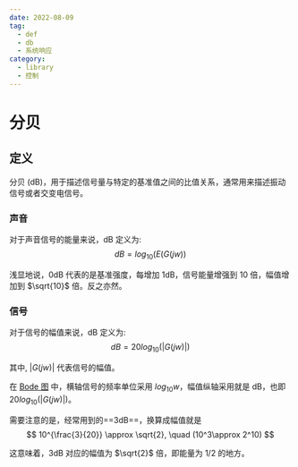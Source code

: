 ```yaml
---
date: 2022-08-09
tag:
  - def
  - db
  - 系统响应
category:
  - library
  - 控制
---
```



# 分贝

## 定义

分贝 (dB)，用于描述信号量与特定的基准值之间的比值关系，通常用来描述振动信号或者交变电信号。

### 声音

对于声音信号的能量来说，dB 定义为: 
$$
dB = log_{10}(E(G(jw))
$$


浅显地说，0dB 代表的是基准强度，每增加 1dB，信号能量增强到 10 倍，幅值增加到 $\sqrt{10}$ 倍。反之亦然。

### 信号

对于信号的幅值来说，dB 定义为: 
$$
dB = 20log_{10}(|G(jw)|)
$$


其中, $|G(jw)|$ 代表信号的幅值。

在 [Bode 图](.//) 中，横轴信号的频率单位采用 $log_{10}w$，幅值纵轴采用就是 dB，也即 $20log_{10}(|G(jw)|)$。

需要注意的是，经常用到的==3dB==，换算成幅值就是 
$$
10^{\frac{3}{20}} \approx \sqrt{2}, \quad (10^3\approx 2^10)
$$


这意味着，3dB 对应的幅值为 $\sqrt{2}$ 倍，即能量为 1/2 的地方。
